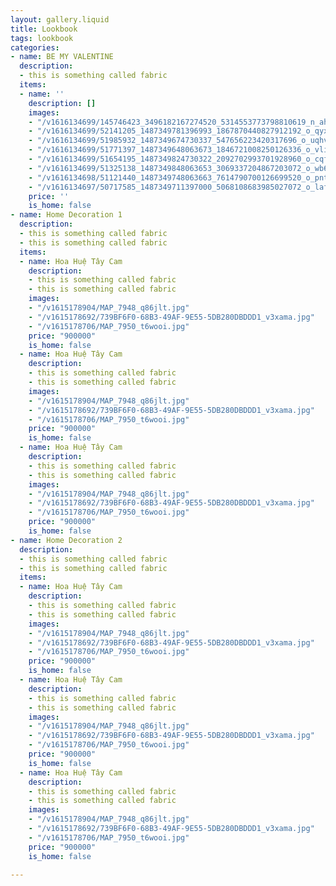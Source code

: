 ```yaml
---
layout: gallery.liquid
title: Lookbook
tags: lookbook
categories:
- name: BE MY VALENTINE
  description:
  - this is something called fabric
  items:
  - name: ''
    description: []
    images:
    - "/v1616134699/145746423_3496182167274520_5314553773798810619_n_ahvykj.jpg"
    - "/v1616134699/52141205_1487349781396993_1867870440827912192_o_qyxhnw.jpg"
    - "/v1616134699/51985932_1487349674730337_547656223420317696_o_uqhvx4.jpg"
    - "/v1616134699/51771397_1487349648063673_1846721008250126336_o_vliald.jpg"
    - "/v1616134699/51654195_1487349824730322_2092702993701928960_o_cqflv0.jpg"
    - "/v1616134699/51325138_1487349848063653_3069337204867203072_o_wb64eh.jpg"
    - "/v1616134698/51121440_1487349748063663_7614790700126699520_o_pntobs.jpg"
    - "/v1616134697/50717585_1487349711397000_5068108683985027072_o_lafr8b.jpg"
    price: ''
    is_home: false
- name: Home Decoration 1
  description:
  - this is something called fabric
  - this is something called fabric
  items:
  - name: Hoa Huệ Tây Cam
    description:
    - this is something called fabric
    - this is something called fabric
    images:
    - "/v1615178904/MAP_7948_q86jlt.jpg"
    - "/v1615178692/739BF6F0-68B3-49AF-9E55-5DB280DBDDD1_v3xama.jpg"
    - "/v1615178706/MAP_7950_t6wooi.jpg"
    price: "900000"
    is_home: false
  - name: Hoa Huệ Tây Cam
    description:
    - this is something called fabric
    - this is something called fabric
    images:
    - "/v1615178904/MAP_7948_q86jlt.jpg"
    - "/v1615178692/739BF6F0-68B3-49AF-9E55-5DB280DBDDD1_v3xama.jpg"
    - "/v1615178706/MAP_7950_t6wooi.jpg"
    price: "900000"
    is_home: false
  - name: Hoa Huệ Tây Cam
    description:
    - this is something called fabric
    - this is something called fabric
    images:
    - "/v1615178904/MAP_7948_q86jlt.jpg"
    - "/v1615178692/739BF6F0-68B3-49AF-9E55-5DB280DBDDD1_v3xama.jpg"
    - "/v1615178706/MAP_7950_t6wooi.jpg"
    price: "900000"
    is_home: false
- name: Home Decoration 2
  description:
  - this is something called fabric
  - this is something called fabric
  items:
  - name: Hoa Huệ Tây Cam
    description:
    - this is something called fabric
    - this is something called fabric
    images:
    - "/v1615178904/MAP_7948_q86jlt.jpg"
    - "/v1615178692/739BF6F0-68B3-49AF-9E55-5DB280DBDDD1_v3xama.jpg"
    - "/v1615178706/MAP_7950_t6wooi.jpg"
    price: "900000"
    is_home: false
  - name: Hoa Huệ Tây Cam
    description:
    - this is something called fabric
    - this is something called fabric
    images:
    - "/v1615178904/MAP_7948_q86jlt.jpg"
    - "/v1615178692/739BF6F0-68B3-49AF-9E55-5DB280DBDDD1_v3xama.jpg"
    - "/v1615178706/MAP_7950_t6wooi.jpg"
    price: "900000"
    is_home: false
  - name: Hoa Huệ Tây Cam
    description:
    - this is something called fabric
    - this is something called fabric
    images:
    - "/v1615178904/MAP_7948_q86jlt.jpg"
    - "/v1615178692/739BF6F0-68B3-49AF-9E55-5DB280DBDDD1_v3xama.jpg"
    - "/v1615178706/MAP_7950_t6wooi.jpg"
    price: "900000"
    is_home: false

---
```

